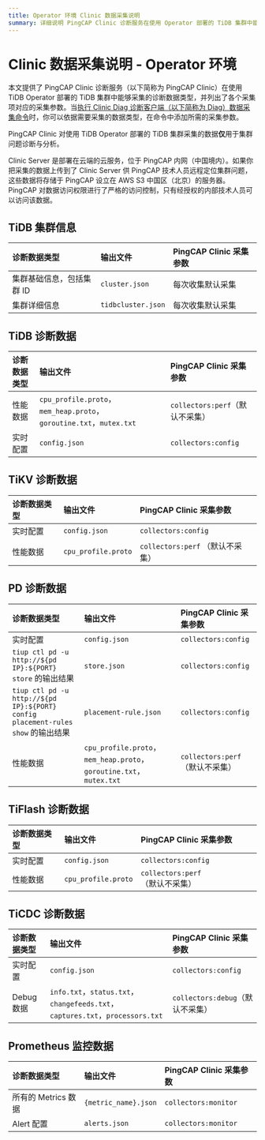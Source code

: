 ```yaml
---
title: Operator 环境 Clinic 数据采集说明
summary: 详细说明 PingCAP Clinic 诊断服务在使用 Operator 部署的 TiDB 集群中能够采集哪些诊断数据。
---
```


# Clinic 数据采集说明 - Operator 环境

本文提供了 PingCAP Clinic 诊断服务（以下简称为 PingCAP Clinic）在使用 TiDB Operator 部署的 TiDB 集群中能够采集的诊断数据类型，并列出了各个采集项对应的采集参数。当[执行 Clinic Diag 诊断客户端（以下简称为 Diag）数据采集命令](/clinic/clinic-user-guide-for-operator.md)时，你可以依据需要采集的数据类型，在命令中添加所需的采集参数。

PingCAP Clinic 对使用 TiDB Operator 部署的 TiDB 集群采集的数据**仅**用于集群问题诊断与分析。

Clinic Server 是部署在云端的云服务，位于 PingCAP 内网（中国境内）。如果你把采集的数据上传到了 Clinic Server 供 PingCAP 技术人员远程定位集群问题，这些数据将存储于 PingCAP 设立在 AWS S3 中国区（北京）的服务器。PingCAP 对数据访问权限进行了严格的访问控制，只有经授权的内部技术人员可以访问该数据。

## TiDB 集群信息

|  诊断数据类型 | 输出文件 | PingCAP Clinic 采集参数 |
| :------ | :------ |:-------- |
| 集群基础信息，包括集群 ID | `cluster.json` | 每次收集默认采集 |
| 集群详细信息 | `tidbcluster.json` | 每次收集默认采集 |

## TiDB 诊断数据

|诊断数据类型 | 输出文件 | PingCAP Clinic 采集参数 |
| :------ | :------ |:-------- |
| 性能数据| `cpu_profile.proto`，`mem_heap.proto`，`goroutine.txt`，`mutex.txt` | `collectors:perf`（默认不采集）|
| 实时配置 | `config.json` | `collectors:config` |

## TiKV 诊断数据

|诊断数据类型 | 输出文件 | PingCAP Clinic 采集参数 |
| :------ | :------ |:-------- |
| 实时配置 | `config.json` | `collectors:config` |
| 性能数据| `cpu_profile.proto` | `collectors:perf` （默认不采集）|

## PD 诊断数据

|诊断数据类型 | 输出文件 | PingCAP Clinic 采集参数 |
| :------ | :------ |:-------- |
| 实时配置 | `config.json` |`collectors:config` |
| `tiup ctl pd -u http://${pd IP}:${PORT} store` 的输出结果 | `store.json` | `collectors:config` |
| `tiup ctl pd -u http://${pd IP}:${PORT} config placement-rules show` 的输出结果 | `placement-rule.json` | `collectors:config` |
| 性能数据| `cpu_profile.proto`，`mem_heap.proto`，`goroutine.txt`，`mutex.txt` | `collectors:perf`（默认不采集）|

## TiFlash 诊断数据

|诊断数据类型 | 输出文件 | PingCAP Clinic 采集参数 |
| :------ | :------ |:-------- |
| 实时配置 | `config.json` |`collectors:config` |
| 性能数据| `cpu_profile.proto` | `collectors:perf`（默认不采集） |

## TiCDC 诊断数据

|诊断数据类型 | 输出文件 | PingCAP Clinic 采集参数 |
| :------ | :------ |:-------- |
| 实时配置 | `config.json` |`collectors:config` |
| Debug 数据| `info.txt`，`status.txt`，`changefeeds.txt`，`captures.txt`，`processors.txt` | `collectors:debug`（默认不采集） |

## Prometheus 监控数据

|诊断数据类型 | 输出文件 | PingCAP Clinic 采集参数 |
| :------ | :------ |:-------- |
| 所有的 Metrics 数据 | `{metric_name}.json` | `collectors:monitor` |
| Alert 配置 | `alerts.json` | `collectors:monitor` |
